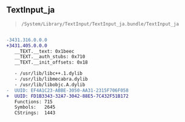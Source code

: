 ## TextInput_ja

> `/System/Library/TextInput/TextInput_ja.bundle/TextInput_ja`

```diff

-3431.316.0.0.0
+3431.405.0.0.0
   __TEXT.__text: 0x1beec
   __TEXT.__auth_stubs: 0x710
   __TEXT.__init_offsets: 0x18

   - /usr/lib/libc++.1.dylib
   - /usr/lib/libmecabra.dylib
   - /usr/lib/libobjc.A.dylib
-  UUID: EF4A1C23-ABBE-3050-AA31-2315F706F058
+  UUID: FD1B3343-32A7-3042-88E5-7C432F51B172
   Functions: 715
   Symbols:   2645
   CStrings:  1443

```
